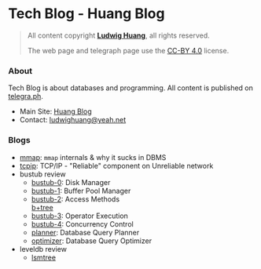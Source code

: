 # Tech Blog - Huang Blog

> All content copyright [**Ludwig Huang**](https://github.com/LudwigHuang), all rights reserved.
>
> The web page and telegraph page use the [CC-BY 4.0](https://creativecommons.org/licenses/by/4.0/) license.

### About

Tech Blog is about databases and programming. All content is published on [telegra.ph](https://telegra.ph).

* Main Site: [Huang Blog](https://xn--29s704loyd.com/)
* Contact: [ludwighuang@yeah.net](mailto:ludwighuang@yeah.net)

### Blogs

* [mmap](https://telegra.ph/mmap-11-28): `mmap` internals & why it sucks in DBMS
* [tcpip](https://telegra.ph/TCPIP-01-12): TCP/IP - "Reliable" component on Unreliable network
* bustub review
    * [bustub-0](https://telegra.ph/bustub-0-10-16): Disk Manager
    * [bustub-1](https://telegra.ph/bustub-1-10-17): Buffer Pool Manager
    * [bustub-2](https://telegra.ph/bustub-2-10-18): Access Methods<br/>
      [b+tree](https://telegra.ph/btree-11-14)
    * [bustub-3](https://telegra.ph/bustub-3-10-19): Operator Execution
    * [bustub-4](https://telegra.ph/bustub-4-10-20): Concurrency Control
    * [planner](https://telegra.ph/planner-11-28): Database Query Planner
    * [optimizer](https://telegra.ph/optimizer-11-30): Database Query Optimizer
* leveldb review
    * [lsmtree](https://telegra.ph/LSM-Tree-01-26)

